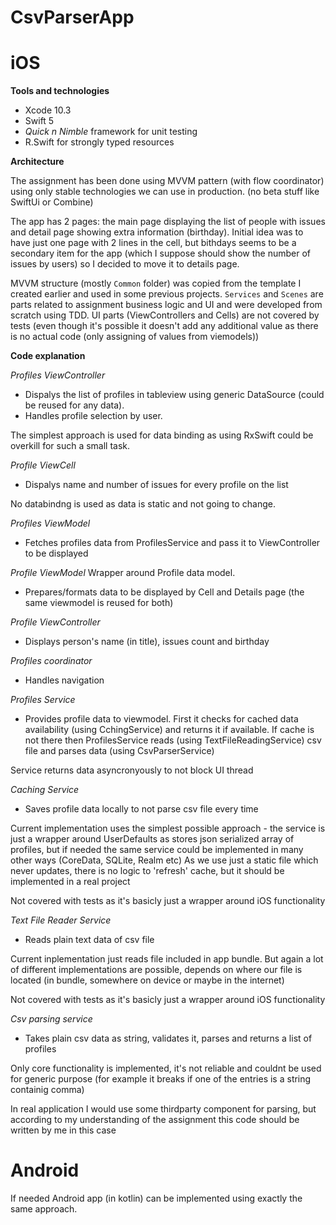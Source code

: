 # CsvParserApp

# iOS

**Tools and technologies**
- Xcode 10.3
- Swift 5
- *Quick n Nimble* framework for unit testing
- R.Swift for strongly typed resources

**Architecture**

The assignment has been done using MVVM pattern (with flow coordinator) using only stable technologies we can use in production. (no beta stuff like SwiftUi or Combine)

The app has 2 pages: the main page displaying the list of people with issues and detail page showing extra information (birthday). Initial idea was to have just one page with 2 lines in the cell, but bithdays seems to be a secondary item for the app (which I suppose should show the number of issues by users) so I decided to move it to details page.

MVVM structure (mostly `Common` folder) was copied from the template I created earlier and used in some previous projects. 
`Services` and `Scenes` are parts related to assignment business logic and UI and were developed from scratch using TDD. UI parts (ViewControllers and Cells) are not covered by tests (even though it's possible it doesn't add any additional value as there is no actual code (only assigning of values from viemodels))

**Code explanation**

*Profiles ViewController*
- Dispalys the list of profiles in tableview using generic DataSource (could be reused for any data).
- Handles profile selection by user. 

The simplest approach is used for data binding as using RxSwift could be overkill for such a small task.

*Profile ViewCell*
- Dispalys name and number of issues for every profile on the list

No databindng is used as data is static and not going to change.

*Profiles ViewModel*
- Fetches profiles data from ProfilesService and pass it to ViewController to be displayed

*Profile ViewModel*
Wrapper around Profile data model. 
- Prepares/formats data to be displayed by Cell and Details page (the same viewmodel is reused for both)

*Profile ViewController*
- Displays person's name (in title), issues count and birthday 

*Profiles coordinator*
- Handles navigation

*Profiles Service*
- Provides profile data to viewmodel. First it checks for cached data availability (using CchingService) and returns it if available. If cache is not there then ProfilesService reads (using TextFileReadingService) csv file and parses data (using CsvParserService)

Service returns data asyncronyously to not block UI thread

*Caching Service*
- Saves profile data locally to not parse csv file every time

Current implementation uses the simplest possible approach - the service is just a wrapper around UserDefaults as stores json serialized array of profiles, but if needed the same service could be implemented in many other ways (CoreData, SQLite, Realm etc)
As we use just a static file which never updates, there is no logic to 'refresh' cache, but it should be implemented in a real project

Not covered with tests as it's basicly just a wrapper around iOS functionality

*Text File Reader Service*
- Reads plain text data of csv file

Current inplementation just reads file included in app bundle. But again a lot of different implementations are possible, depends on where our file is located (in bundle, somewhere on device or maybe in the internet) 

Not covered with tests as it's basicly just a wrapper around iOS functionality

*Csv parsing service*
- Takes plain csv data as string, validates it, parses and returns a list of profiles

Only core functionality is implemented, it's not reliable and couldnt be used for generic purpose (for example it breaks if one of the entries is a string containig comma)

In real application I would use some thirdparty component for parsing, but according to my understanding of the assignment this code should be written by me in this case


# Android

If needed Android app (in kotlin) can be implemented using exactly the same approach.